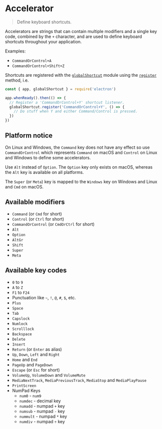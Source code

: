 # Accelerator

> Define keyboard shortcuts.

Accelerators are strings that can contain multiple modifiers and a single key code,
combined by the `+` character, and are used to define keyboard shortcuts
throughout your application.

Examples:

* `CommandOrControl+A`
* `CommandOrControl+Shift+Z`

Shortcuts are registered with the [`globalShortcut`](global-shortcut.md) module
using the [`register`](global-shortcut.md#globalshortcutregisteraccelerator-callback)
method, i.e.

```javascript
const { app, globalShortcut } = require('electron')

app.whenReady().then(() => {
  // Register a 'CommandOrControl+Y' shortcut listener.
  globalShortcut.register('CommandOrControl+Y', () => {
    // Do stuff when Y and either Command/Control is pressed.
  })
})
```

## Platform notice

On Linux and Windows, the `Command` key does not have any effect so
use `CommandOrControl` which represents `Command` on macOS and `Control` on
Linux and Windows to define some accelerators.

Use `Alt` instead of `Option`. The `Option` key only exists on macOS, whereas
the `Alt` key is available on all platforms.

The `Super` (or `Meta`) key is mapped to the `Windows` key on Windows and Linux and
`Cmd` on macOS.

## Available modifiers

* `Command` (or `Cmd` for short)
* `Control` (or `Ctrl` for short)
* `CommandOrControl` (or `CmdOrCtrl` for short)
* `Alt`
* `Option`
* `AltGr`
* `Shift`
* `Super`
* `Meta`

## Available key codes

* `0` to `9`
* `A` to `Z`
* `F1` to `F24`
* Punctuation like `~`, `!`, `@`, `#`, `$`, etc.
* `Plus`
* `Space`
* `Tab`
* `Capslock`
* `Numlock`
* `Scrolllock`
* `Backspace`
* `Delete`
* `Insert`
* `Return` (or `Enter` as alias)
* `Up`, `Down`, `Left` and `Right`
* `Home` and `End`
* `PageUp` and `PageDown`
* `Escape` (or `Esc` for short)
* `VolumeUp`, `VolumeDown` and `VolumeMute`
* `MediaNextTrack`, `MediaPreviousTrack`, `MediaStop` and `MediaPlayPause`
* `PrintScreen`
* NumPad Keys
  * `num0` - `num9`
  * `numdec` - decimal key
  * `numadd` - numpad `+` key
  * `numsub` - numpad `-` key
  * `nummult` - numpad `*` key
  * `numdiv` - numpad `÷` key

